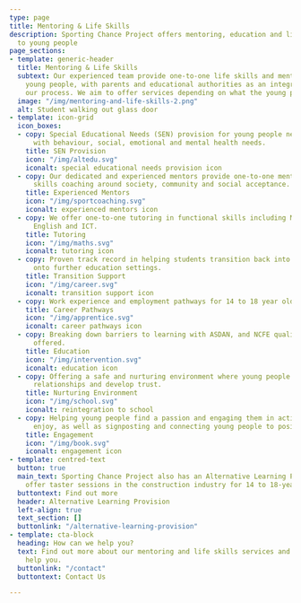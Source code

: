 ```yaml
---
type: page
title: Mentoring & Life Skills
description: Sporting Chance Project offers mentoring, education and life skills coaching
  to young people
page_sections:
- template: generic-header
  title: Mentoring & Life Skills
  subtext: Our experienced team provide one-to-one life skills and mentoring to our
    young people, with parents and educational authorities as an integral part of
    our process. We aim to offer services depending on what the young person needs.
  image: "/img/mentoring-and-life-skills-2.png"
  alt: Student walking out glass door
- template: icon-grid
  icon_boxes:
  - copy: Special Educational Needs (SEN) provision for young people needing support
      with behaviour, social, emotional and mental health needs.
    title: SEN Provision
    icon: "/img/altedu.svg"
    iconalt: special educational needs provision icon
  - copy: Our dedicated and experienced mentors provide one-to-one mentoring and life
      skills coaching around society, community and social acceptance.
    title: Experienced Mentors
    icon: "/img/sportcoaching.svg"
    iconalt: experienced mentors icon
  - copy: We offer one-to-one tutoring in functional skills including Mathematics,
      English and ICT.
    title: Tutoring
    icon: "/img/maths.svg"
    iconalt: tutoring icon
  - copy: Proven track record in helping students transition back into education or
      onto further education settings.
    title: Transition Support
    icon: "/img/career.svg"
    iconalt: transition support icon
  - copy: Work experience and employment pathways for 14 to 18 year olds.
    title: Career Pathways
    icon: "/img/apprentice.svg"
    iconalt: career pathways icon
  - copy: Breaking down barriers to learning with ASDAN, and NCFE qualifications
      offered.
    title: Education
    icon: "/img/intervention.svg"
    iconalt: education icon
  - copy: Offering a safe and nurturing environment where young people can build secure
      relationships and develop trust.
    title: Nurturing Environment
    icon: "/img/school.svg"
    iconalt: reintegration to school
  - copy: Helping young people find a passion and engaging them in activities they
      enjoy, as well as signposting and connecting young people to positive pathways.
    title: Engagement
    icon: "/img/book.svg"
    iconalt: engagement icon
- template: centred-text
  button: true
  main_text: Sporting Chance Project also has an Alternative Learning Provision. We
    offer taster sessions in the construction industry for 14 to 18-year-olds.
  buttontext: Find out more
  header: Alternative Learning Provision
  left-align: true
  text_section: []
  buttonlink: "/alternative-learning-provision"
- template: cta-block
  heading: How can we help you?
  text: Find out more about our mentoring and life skills services and how we can
    help you.
  buttonlink: "/contact"
  buttontext: Contact Us

---
```

